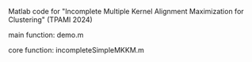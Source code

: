 Matlab code for "Incomplete Multiple Kernel Alignment Maximization for Clustering" (TPAMI 2024)

main function: demo.m

core function: incompleteSimpleMKKM.m
